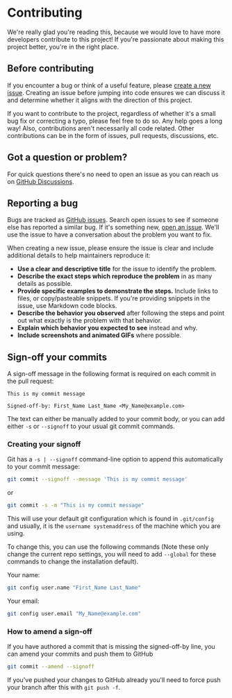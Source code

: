 # Contributing

We're really glad you're reading this, because we would love to have more developers contribute to this project! If you're passionate about making this project better, you're in the right place.

## Before contributing

If you encounter a bug or think of a useful feature, please [create a new issue](https://github.com/makerdiary/connect-micro-project/issues/new). Creating an issue before jumping into code ensures we can discuss it and determine whether it aligns with the direction of this project.

If you want to contribute to the project, regardless of whether it's a small bug fix or correcting a typo, please feel free to do so. Any help goes a long way! Also, contributions aren't necessarily all code related. Other contributions can be in the form of issues, pull requests, discussions, etc.

## Got a question or problem?

For quick questions there's no need to open an issue as you can reach us on [GitHub Discussions](https://github.com/makerdiary/connect-micro-project/discussions).

## Reporting a bug

Bugs are tracked as [GitHub issues](https://github.com/makerdiary/connect-micro-project/issues). Search open issues to see if someone else has reported a similar bug. If it's something new, [open an issue](https://github.com/makerdiary/connect-micro-project/issues/new). We'll use the issue to have a conversation about the problem you want to fix.

When creating a new issue, please ensure the issue is clear and include additional details to help maintainers reproduce it:

* **Use a clear and descriptive title** for the issue to identify the problem.
* **Describe the exact steps which reproduce the problem** in as many details as possible.
* **Provide specific examples to demonstrate the steps.** Include links to files, or copy/pasteable snippets. If you're providing snippets in the issue, use Markdown code blocks.
* **Describe the behavior you observed** after following the steps and point out what exactly is the problem with that behavior.
* **Explain which behavior you expected to see** instead and why.
* **Include screenshots and animated GIFs** where possible.

## Sign-off your commits

A sign-off message in the following format is required on each commit in the pull request:

``` { .text .no-copy linenums="1" }
This is my commit message

Signed-off-by: First_Name Last_Name <My_Name@example.com>
```

The text can either be manually added to your commit body, or you can add either `-s` or `--signoff` to your usual git commit commands.

### Creating your signoff

Git has a `-s | --signoff` command-line option to append this automatically to your commit message:

``` bash linenums="1"
git commit --signoff --message 'This is my commit message'
```

or

``` bash linenums="1"
git commit -s -m "This is my commit message"
```

This will use your default git configuration which is found in `.git/config` and usually, it is the `username systemaddress` of the machine which you are using.

To change this, you can use the following commands (Note these only change the current repo settings, you will need to add `--global` for these commands to change the installation default).

Your name:

``` bash linenums="1"
git config user.name "First_Name Last_Name"
```

Your email:

``` bash linenums="1"
git config user.email "My_Name@example.com"
```

### How to amend a sign-off

If you have authored a commit that is missing the signed-off-by line, you can amend your commits and push them to GitHub

``` bash linenums="1"
git commit --amend --signoff
```

If you've pushed your changes to GitHub already you'll need to force push your branch after this with `git push -f`.
